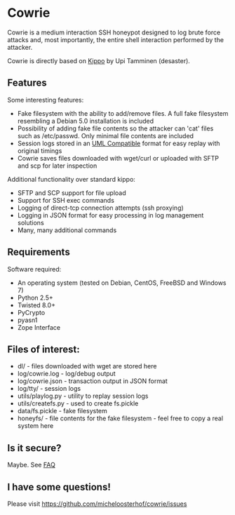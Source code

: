 # Cowrie

Cowrie is a medium interaction SSH honeypot designed to log brute force attacks and, most importantly, the entire shell interaction performed by the attacker.

Cowrie is directly based on [Kippo](http://github.com/desaster/kippo/) by Upi Tamminen (desaster).

## Features
Some interesting features:
* Fake filesystem with the ability to add/remove files. A full fake filesystem resembling a Debian 5.0 installation is included
* Possibility of adding fake file contents so the attacker can 'cat' files such as /etc/passwd. Only minimal file contents are included
* Session logs stored in an [UML Compatible](http://user-mode-linux.sourceforge.net/)  format for easy replay with original timings
* Cowrie saves files downloaded with wget/curl or uploaded with SFTP and scp for later inspection

Additional functionality over standard kippo:

* SFTP and SCP support for file upload
* Support for SSH exec commands
* Logging of direct-tcp connection attempts (ssh proxying)
* Logging in JSON format for easy processing in log management solutions
* Many, many additional commands

## Requirements
Software required:

* An operating system (tested on Debian, CentOS, FreeBSD and Windows 7)
* Python 2.5+
* Twisted 8.0+
* PyCrypto
* pyasn1
* Zope Interface

## Files of interest:

* dl/ - files downloaded with wget are stored here
* log/cowrie.log - log/debug output
* log/cowrie.json - transaction output in JSON format
* log/tty/ - session logs
* utils/playlog.py - utility to replay session logs
* utils/createfs.py - used to create fs.pickle
* data/fs.pickle - fake filesystem
* honeyfs/ - file contents for the fake filesystem - feel free to copy a real system here

## Is it secure?
Maybe. See [FAQ](https://github.com/desaster/kippo/wiki/FAQ)

## I have some questions!
Please visit https://github.com/micheloosterhof/cowrie/issues
